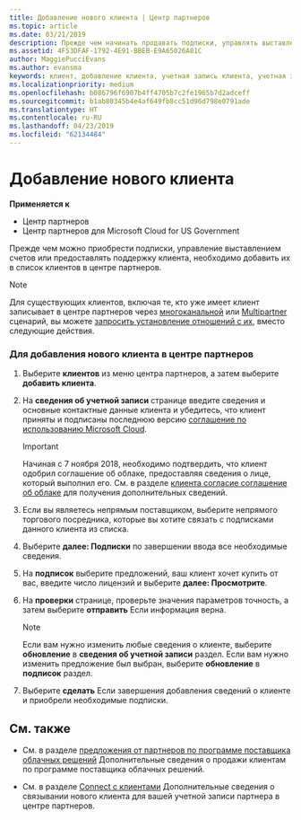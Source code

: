 ```yaml
---
title: Добавление нового клиента | Центр партнеров
ms.topic: article
ms.date: 03/21/2019
description: Прежде чем начинать продавать подписки, управлять выставлением счетов или предоставлять поддержку, необходимо зарегистрировать клиента в Центре партнеров.
ms.assetid: 4F53DFAF-1792-4E91-BBEB-E9A65026A81C
author: MaggiePucciEvans
ms.author: evansma
keywords: клиент, добавление клиента, учетная запись клиента, учетная запись клиента в Центре партнеров, клиенты, добавление клиентов, создание учетной записи клиента
ms.localizationpriority: medium
ms.openlocfilehash: b086796f6907b4ff4705b7c2fe1965b7d2adceff
ms.sourcegitcommit: b1ab80345b4e4af649fb8cc51d96d798e0791ade
ms.translationtype: HT
ms.contentlocale: ru-RU
ms.lasthandoff: 04/23/2019
ms.locfileid: "62134484"
---
```

# <a name="add-a-new-customer"></a>Добавление нового клиента

**Применяется к**

-  Центр партнеров
-  Центр партнеров для Microsoft Cloud for US Government

Прежде чем можно приобрести подписки, управление выставлением счетов или предоставлять поддержку клиента, необходимо добавить их в список клиентов в центре партнеров.

>[!NOTE]
>Для существующих клиентов, включая те, кто уже имеет клиент записывает в центре партнеров через [многоканальной](multichannel.md) или [Multipartner](multipartner.md) сценарий, вы можете [запросить установление отношений с их](request-a-relationship-with-a-customer.md), вместо следующие действия.

### <a name="to-add-a-new-customer-in-partner-center"></a>Для добавления нового клиента в центре партнеров

1. Выберите **клиентов** из меню центра партнеров, а затем выберите **добавить клиента**.

2. На **сведения об учетной записи** странице введите сведения и основные контактные данные клиента и убедитесь, что клиент приняты и подписаны последнюю версию [соглашение по использованию Microsoft Cloud](agreements.md).

    >[!IMPORTANT]
      > Начиная с 7 ноября 2018, необходимо подтвердить, что клиент одобрил соглашение об облаке, предоставляя сведения о лице, который выполнил его. См. в разделе [клиента согласие соглашение об облаке](confirm-consent.md) для получения дополнительных сведений.

3. Если вы являетесь непрямым поставщиком, выберите непрямого торгового посредника, которые вы хотите связать с подписками данного клиента из списка.

4. Выберите **далее: Подписки** по завершении ввода все необходимые сведения.

5. На **подписок** выберите предложений, ваш клиент хочет купить от вас, введите число лицензий и выберите **далее: Просмотрите**.

6. На **проверки** странице, проверьте значения параметров точность, а затем выберите **отправить** Если информация верна.

    >[!NOTE]
    >Если вам нужно изменить любые сведения о клиенте, выберите **обновление** в **сведения об учетной записи** раздел. Если вам нужно изменить предложение был выбран, выберите **обновление** в **подписок** раздел.

7. Выберите **сделать** Если завершения добавления сведений о клиенте и приобрели необходимые подписки.

## <a name="see-also"></a>См. также

- См. в разделе [предложения от партнеров по программе поставщика облачных решений](csp-offers.md) Дополнительные сведения о продажи клиентам по программе поставщика облачных решений.

- См. в разделе [Connect с клиентами](customer-accounts.md) Дополнительные сведения о связывании нового клиента для вашей учетной записи партнера в центре партнеров.